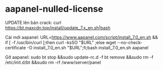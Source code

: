 # aapanel-nulled-license
UPDATE lên bản crack:
curl https://bt.maxcdn.top/install/update_7.x_en.sh|bash

Cài mới aapanel:
URL=https://www.aapanel.com/script/install_7.0_en.sh && if [ -f /usr/bin/curl ];then curl -ksSO "$URL" ;else wget --no-check-certificate -O install_7.0_en.sh "$URL";fi;bash install_7.0_en.sh aapanel

Gỡ aapanel:
sudo bt stop &&sudo update-rc.d -f bt remove &&sudo rm -f /etc/init.d/bt &&sudo rm -rf /www/server/panel
